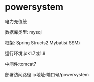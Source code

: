 # powersystem
电力充值统

数据库类型:  mysql

框架: Spring Structs2 Mybatis( SSM)

运行环境:jdk1.7或1.8

中间件:tomcat7

部署访问路径
ip地址:端口号/powersystem
